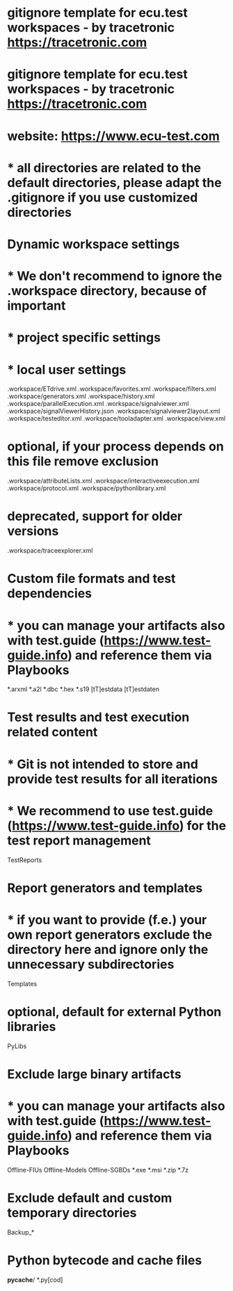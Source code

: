 # gitignore template for ecu.test workspaces - by tracetronic https://tracetronic.com
# gitignore template for ecu.test workspaces - by tracetronic https://tracetronic.com
# website: https://www.ecu-test.com
#   * all directories are related to the default directories, please adapt the .gitignore if you use customized directories

# Dynamic workspace settings
#   * We don't recommend to ignore the .workspace directory, because of important 
#     * project specific settings
#     * local user settings
.workspace/ETdrive.xml
.workspace/favorites.xml
.workspace/filters.xml
.workspace/generators.xml
.workspace/history.xml
.workspace/parallelExecution.xml
.workspace/signalviewer.xml
.workspace/signalViewerHistory.json
.workspace/signalviewer2layout.xml
.workspace/testeditor.xml
.workspace/tooladapter.xml
.workspace/view.xml
# optional, if your process depends on this file remove exclusion
.workspace/attributeLists.xml
.workspace/interactiveexecution.xml
.workspace/protocol.xml
.workspace/pythonlibrary.xml
# deprecated, support for older versions
.workspace/traceexplorer.xml

# Custom file formats and test dependencies
#  * you can manage your artifacts also with test.guide (https://www.test-guide.info) and reference them via Playbooks
*.arxml
*.a2l
*.dbc
*.hex
*.s19
[tT]estdata
[tT]estdaten

# Test results and test execution related content
#   * Git is not intended to store and provide test results for all iterations
#   * We recommend to use test.guide (https://www.test-guide.info) for the test report management
TestReports

# Report generators and templates
#   * if you want to provide (f.e.) your own report generators exclude the directory here and ignore only the unnecessary subdirectories
Templates

# optional, default for external Python libraries
PyLibs

# Exclude large binary artifacts
#  * you can manage your artifacts also with test.guide (https://www.test-guide.info) and reference them via Playbooks
Offline-FIUs
Offline-Models
Offline-SGBDs
*.exe
*.msi
*.zip
*.7z

# Exclude default and custom temporary directories
Backup_*

# Python bytecode and cache files
__pycache__/
*.py[cod]
